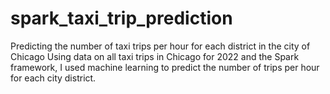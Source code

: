 # spark_taxi_trip_prediction
Predicting the number of taxi trips per hour for each district in the city of Chicago
Using data on all taxi trips in Chicago for 2022 and the Spark framework, I used machine learning to predict the number of trips per hour for each city district.

